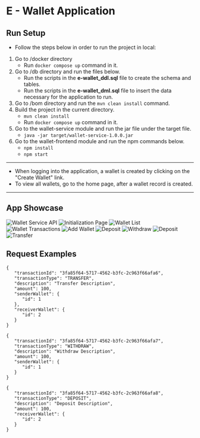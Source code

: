 # E - Wallet Application

## Run Setup
- Follow the steps below in order to run the project in local:
1. Go to /docker directory
   - Run ```docker compose up``` command in it.
2. Go to /db directory and run the files below.
   - Run the scripts in the **e-wallet_ddl.sql** file to create the schema and tables. 
   - Run the scripts in the **e-wallet_dml.sql** file to insert the data necessary for the application to run.
3. Go to /bom directory and run the ```mvn clean install``` command.
4. Build the project in the current directory.
   - ```mvn clean install```
   - Run ```docker compose up``` command in it.
4. Go to the wallet-service module and run the jar file under the target file.
   - ```java -jar target/wallet-service-1.0.0.jar```
5. Go to the wallet-frontend module and run the npm commands below.
   - ```npm install```
   - ```npm start```

---
- When logging into the application, a wallet is created by clicking on the "Create Wallet" link. 
- To view all wallets, go to the home page, after a wallet record is created.   
---
## App Showcase

![Wallet Service API](https://github.com/semih/wallet/blob/main/documentation/wallet-service-api.png)
![Initialization Page](https://github.com/semih/wallet/blob/main/documentation/initialization-page.png)
![Wallet List](https://github.com/semih/wallet/blob/main/documentation/wallets.png)
![Wallet Transactions](https://github.com/semih/wallet/blob/main/documentation/wallet-transactions.png)
![Add Wallet](https://github.com/semih/wallet/blob/main/documentation/add-wallet.png)
![Deposit](https://github.com/semih/wallet/blob/main/documentation/deposit.png)
![Withdraw](https://github.com/semih/wallet/blob/main/documentation/withdraw.png)
![Deposit](https://github.com/semih/wallet/blob/main/documentation/deposit.png)
![Transfer](https://github.com/semih/wallet/blob/main/documentation/transfer.png)

## Request Examples

```
{
   "transactionId": "3fa85f64-5717-4562-b3fc-2c963f66afa6",
   "transactionType": "TRANSFER",
   "description": "Transfer Description",
   "amount": 100,
   "senderWallet": {
      "id": 1
   },
   "receiverWallet": {
      "id": 2
   }
}

{
   "transactionId": "3fa85f64-5717-4562-b3fc-2c963f66afa7",
   "transactionType": "WITHDRAW",
   "description": "Withdraw Description",
   "amount": 100,
   "senderWallet": {
      "id": 1
   }
}

{
   "transactionId": "3fa85f64-5717-4562-b3fc-2c963f66afa8",
   "transactionType": "DEPOSIT",
   "description": "Deposit Description",
   "amount": 100,
   "receiverWallet": {
      "id": 2
   }
}
```

